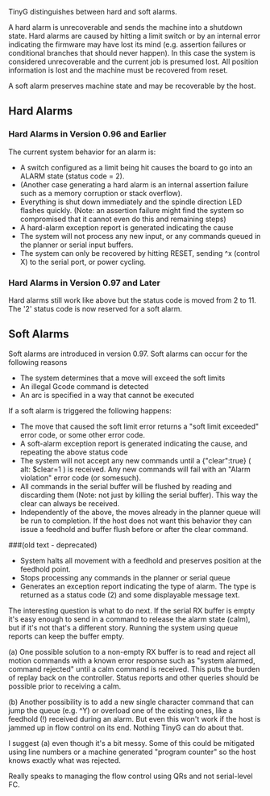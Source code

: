 TinyG distinguishes between hard and soft alarms. 

A hard alarm is unrecoverable and sends the machine into a shutdown state. Hard alarms are caused by hitting a limit switch or by an internal error indicating the firmware may have lost its mind (e.g. assertion failures or conditional branches that should never happen). In this case the system is considered unrecoverable and the current job is presumed lost. All position information is lost and the machine must be recovered from reset. 

A soft alarm preserves machine state and may be recoverable by the host.

## Hard Alarms 
### Hard Alarms in Version 0.96 and Earlier
The current system behavior for an alarm is:
* A switch configured as a limit being hit causes the board to go into an ALARM state (status code = 2). 
* (Another case generating a hard alarm is an internal assertion failure such as a memory corruption or stack overflow).
* Everything is shut down immediately and the spindle direction LED flashes quickly. (Note: an assertion failure might find the system so compromised that it cannot even do this and remaining steps)
* A hard-alarm exception report is generated indicating the cause
* The system will not process any new input, or any commands queued in the planner or serial input buffers.
* The system can only be recovered by hitting RESET, sending ^x (control X) to the serial port, or power cycling.

### Hard Alarms in Version 0.97 and Later
Hard alarms still work like above but the status code is moved from 2 to 11. The '2' status code is now reserved for a soft alarm.

## Soft Alarms 
Soft alarms are introduced in version 0.97. Soft alarms can occur for the following reasons
* The system determines that a move will exceed the soft limits
* An illegal Gcode command is detected
* An arc is specified in a way that cannot be executed

If a soft alarm is triggered the following happens:
* The move that caused the soft limit error returns a "soft limit exceeded" error code, or some other error code.
* A soft-alarm exception report is generated indicating the cause, and repeating the above status code
* The system will not accept any new commands until a {"clear":true} ( alt: $clear=1 ) is received. Any new commands will fail with an "Alarm violation" error code (or somesuch).
* All commands in the serial buffer will be flushed by reading and discarding them (Note: not just by killing the serial buffer). This way the clear can always be received.
* Independently of the above, the moves already in the planner queue will be run to completion. If the host does not want this behavior they can issue a feedhold and buffer flush before or after the clear command.



###(old text - deprecated)
* System halts all movement with a feedhold and preserves position at the feedhold point.
* Stops processing any commands in the planner or serial queue
* Generates an exception report indicating the type of alarm. The type is returned as a status code (2) and some displayable message text.

The interesting question is what to do next. If the serial RX buffer is empty it's easy enough to send in a command to release the alarm state (calm), but if it's not that's a different story. Running the system using queue reports can keep the buffer empty. 

(a) One possible solution to a non-empty RX buffer is to read and reject all motion commands with a known error response such as "system alarmed, command rejected" until a calm command is received. This puts the burden of replay back on the controller. Status reports and other queries should be possible prior to receiving a calm.

(b) Another possibility is to add a new single character command that can jump the queue (e.g. ^Y) or overload one of the existing ones, like a feedhold (!) received during an alarm. But even this won't work if the host is jammed up in flow control on its end. Nothing TinyG can do about that.

I suggest (a) even though it's a bit messy. Some of this could be mitigated using line numbers or a machine generated "program counter" so the host knows exactly what was rejected.

Really speaks to managing the flow control using QRs and not serial-level FC.